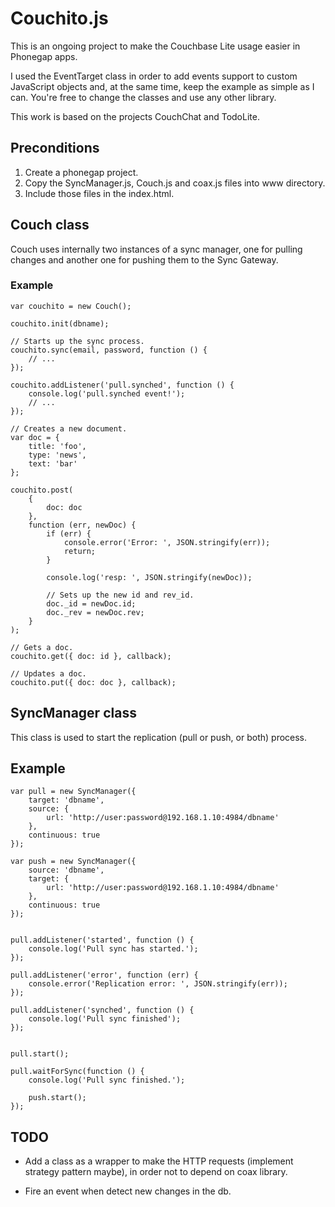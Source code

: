 # Couchito.js

This is an ongoing project to make the Couchbase Lite usage easier in Phonegap apps.

I used the EventTarget class in order to add events support to custom JavaScript objects and, at
the same time, keep the example as simple as I can. You're free to change the classes and use any 
other library.

This work is based on the projects CouchChat and TodoLite.


## Preconditions

1. Create a phonegap project.
2. Copy the SyncManager.js, Couch.js and coax.js files into www directory.
3. Include those files in the index.html.


## Couch class

Couch uses internally two instances of a sync manager, one for pulling changes and another one for
pushing them to the Sync Gateway.

### Example

```
var couchito = new Couch();

couchito.init(dbname);

// Starts up the sync process.
couchito.sync(email, password, function () {
	// ...
});

couchito.addListener('pull.synched', function () {    
    console.log('pull.synched event!');
    // ...
});

// Creates a new document.
var doc = {
    title: 'foo',
    type: 'news',
    text: 'bar'
};

couchito.post(
    {
        doc: doc
    }, 
    function (err, newDoc) {
        if (err) {
            console.error('Error: ', JSON.stringify(err));
            return;
        }

        console.log('resp: ', JSON.stringify(newDoc));

        // Sets up the new id and rev_id.
        doc._id = newDoc.id;
        doc._rev = newDoc.rev;
    }
);

// Gets a doc.
couchito.get({ doc: id }, callback);

// Updates a doc.
couchito.put({ doc: doc }, callback);

```


## SyncManager class

This class is used to start the replication (pull or push, or both) process.

## Example

```
var pull = new SyncManager({ 
	target: 'dbname', 
	source: { 
		url: 'http://user:password@192.168.1.10:4984/dbname'
	}, 
	continuous: true 
});

var push = new SyncManager({ 
	source: 'dbname', 
	target: { 
		url: 'http://user:password@192.168.1.10:4984/dbname'
	}, 
	continuous: true 
});


pull.addListener('started', function () {
	console.log('Pull sync has started.');
});

pull.addListener('error', function (err) {
	console.error('Replication error: ', JSON.stringify(err));
});

pull.addListener('synched', function () {
	console.log('Pull sync finished');
});


pull.start();

pull.waitForSync(function () { 
	console.log('Pull sync finished.');

	push.start();
});
```


## TODO

- Add a class as a wrapper to make the HTTP requests (implement strategy pattern maybe), in order
not to depend on coax library.

- Fire an event when detect new changes in the db.

